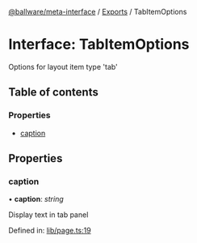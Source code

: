 [@ballware/meta-interface](../README.md) / [Exports](../modules.md) / TabItemOptions

# Interface: TabItemOptions

Options for layout item type 'tab'

## Table of contents

### Properties

- [caption](tabitemoptions.md#caption)

## Properties

### caption

• **caption**: *string*

Display text in tab panel

Defined in: [lib/page.ts:19](https://github.com/ballware/ballware-client/blob/c9efe3e/libs/meta-interface/src/lib/page.ts#L19)
